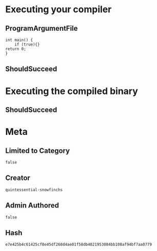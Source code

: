 # Executing your compiler

## ProgramArgumentFile

```
int main() {
    if (true){}
return 0;
}
```

## ShouldSucceed

# Executing the compiled binary

## ShouldSucceed

# Meta

## Limited to Category

```
false
```

## Creator

```
quintessential-snowfinchs
```

## Admin Authored

```
false
```

## Hash

```
e7e425b4c61425cf8e45df268d4ae01f58db4021953084bb108af94bf7aa0779
```
